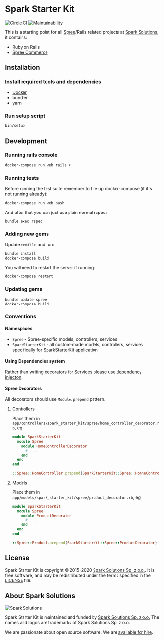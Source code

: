 # Spark Starter Kit

[![Circle CI](https://circleci.com/gh/spark-solutions/spark-starter-kit.svg?style=svg)](https://circleci.com/gh/spark-solutions/spark-starter-kit) [![Maintainability](https://api.codeclimate.com/v1/badges/d240686c99b3d35eb61b/maintainability)](https://codeclimate.com/github/spark-solutions/spark-starter-kit/maintainability)

This is a starting point for all [Spree](https://spreecommerce.org)/Rails related projects at [Spark Solutions][spark], it contains:

 - Ruby on Rails
 - [Spree Commerce](https://spreecommerce.org)

## Installation

### Install required tools and dependencies

* [Docker](https://www.docker.com/community-edition#/download)
* bundler
* yarn

### Run setup script

```bash
bin/setup
```

## Development

### Running rails console

```bash
docker-compose run web rails c
```

### Running tests

Before running the test suite remember to fire up docker-compose (if it's not running already):

```bash
docker-compose run web bash
```

And after that you can just use plain normal rspec:

```bash
bundle exec rspec
```

### Adding new gems

Update `Gemfile` and run:

```bash
bundle install
docker-compose build
```

You will need to restart the server if running:

```bash
docker-compose restart
```

### Updating gems

```bash
bundle update spree
docker-compose build
```

### Conventions

#### Namespaces

* `Spree` - Spree-specific models, controllers, services
* `SparkStarterKit` - all custom-made models, controllers, services specifically for SparkStarterKit application

#### Using Dependencies system

Rather than writing decorators for Services please use [dependency injecton](https://guides.spreecommerce.org/developer/customization/dependencies.html).

#### Spree Decorators

All decorators should use `Module.prepend` pattern.

1. Controllers

    Place them in `app/controllers/spark_starter_kit/spree/home_controller_decorator.rb`, eg.

    ```ruby
    module SparkStarterKit
      module Spree
        module HomeControllerDecorator
          # ...
        end
      end
    end

    ::Spree::HomeController.prepend(SparkStarterKit::Spree::HomneControllerDecorator)
    ```

2. Models

    Place them in `app/models/spark_starter_kit/spree/product_decorator.rb`, eg.

    ```ruby
    module SparkStarterKit
      module Spree
        module ProductDecorator
          # ...
        end
      end
    end

    ::Spree::Product.prepend(SparkStarterKit::Spree::ProductDecorator)
    ```

## License

Spark Starter Kit is copyright © 2015-2020
[Spark Solutions Sp. z o.o.][spark]. It is free software,
and may be redistributed under the terms specified in the
[LICENSE](LICENSE.md) file.

## About Spark Solutions
[![Spark Solutions](http://sparksolutions.co/wp-content/uploads/2015/01/logo-ss-tr-221x100.png)][spark]

Spark Starter Kit is maintained and funded by [Spark Solutions Sp. z o.o.](http://sparksolutions.co?utm_source=github)
The names and logos are trademarks of Spark Solutions Sp. z o.o.

We are passionate about open source software.
We are [available for hire][spark].

[spark]:http://sparksolutions.co?utm_source=github
